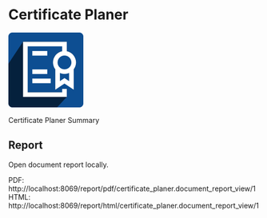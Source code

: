 # Certificate Planer

<img width="150" src="./static/description/icon.png" />

Certificate Planer Summary

## Report

Open document report locally.

PDF: http://localhost:8069/report/pdf/certificate_planer.document_report_view/1  
HTML: http://localhost:8069/report/html/certificate_planer.document_report_view/1